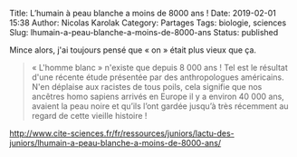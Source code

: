 Title: L’humain à peau blanche a moins de 8000 ans !
Date: 2019-02-01 15:38
Author: Nicolas Karolak
Category: Partages
Tags: biologie, sciences
Slug: lhumain-a-peau-blanche-a-moins-de-8000-ans
Status: published

Mince alors, j'ai toujours pensé que « on » était plus vieux que ça.

> « L'homme blanc » n'existe que depuis 8 000 ans ! Tel est le résultat d'une récente étude présentée par des anthropologues américains. N'en déplaise aux racistes de tous poils, cela signifie que nos ancêtres homo sapiens arrivés en Europe il y a environ 40 000 ans, avaient la peau noire et qu’ils l’ont gardée jusqu’à très récemment au regard de cette vieille histoire !

<http://www.cite-sciences.fr/fr/ressources/juniors/lactu-des-juniors/lhumain-a-peau-blanche-a-moins-de-8000-ans/>
